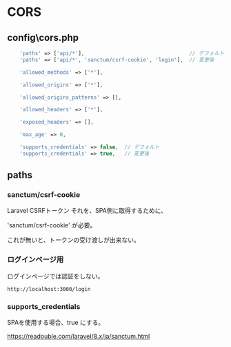 # CORS

## config\cors.php
```php
    'paths' => ['api/*'],                                  // デフォルト
    'paths' => ['api/*', 'sanctum/csrf-cookie', 'login'],  // 変更後

    'allowed_methods' => ['*'],

    'allowed_origins' => ['*'],

    'allowed_origins_patterns' => [],

    'allowed_headers' => ['*'],

    'exposed_headers' => [],

    'max_age' => 0,

    'supports_credentials' => false,  // デフォルト
    'supports_credentials' => true,   // 変更後

```

## paths

### sanctum/csrf-cookie
Laravel CSRFトークン
それを、SPA側に取得するために、

'sanctum/csrf-cookie'
が必要。

これが無いと、トークンの受け渡しが出来ない。


### ログインページ用
ログインページでは認証をしない。
```
http://localhost:3000/login
```

### supports_credentials
SPAを使用する場合、true にする。

https://readouble.com/laravel/8.x/ja/sanctum.html



